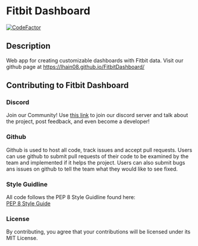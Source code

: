 # Fitbit Dashboard

[![CodeFactor](https://www.codefactor.io/repository/github/lhain08/FitbitDashboard/badge)](https://www.codefactor.io/repository/github/lhain08/FitbitDashboard)

## Description
Web app for creating customizable dashboards with Fitbit data. Visit our github page at https://lhain08.github.io/FitbitDashboard/

## Contributing to Fitbit Dashboard

### Discord
Join our Community! Use [this link](https://discord.gg/5qYpnkN3uJ) to join our discord server and talk about the project, post feedback, and even become a developer!

### Github
Github is used to host all code, track issues and accept pull requests. Users can use github to submit pull requests of their code to be examined by the team and implemented if it helps the project. Users can also submit bugs ans issues on github to tell the team what they would like to see fixed.

### Style Guidline
All code follows the PEP 8 Style Guidline found here:  
[PEP 8 Style Guide](https://peps.python.org/pep-0008/)

### License
By contributing, you agree that your contributions will be licensed under its MIT License.
